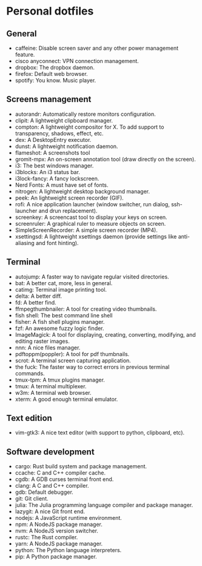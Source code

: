 # Personal dotfiles

## General

- caffeine: Disable screen saver and any other power management feature.
- cisco anyconnect: VPN connection management.
- dropbox: The dropbox daemon.
- firefox: Default web browser.
- spotify: You know. Music player.

## Screens management

- autorandr: Automatically restore monitors configuration.
- clipit: A lightweight clipboard manager.
- compton: A lightweight compositor for X. To add support to transparency, shadows, effect, etc.
- dex: A DesktopEntry executor.
- dunst: A lightweight notification daemon.
- flameshot: A screenshots tool
- gromit-mpx: An on-screen annotation tool (draw directly on the screen).
- i3: The best windows manager.
- i3blocks: An i3 status bar.
- i3lock-fancy: A fancy lockscreen.
- Nerd Fonts: A must have set of fonts.
- nitrogen: A lightweight desktop background manager.
- peek: An lightweight screen recorder (GIF).
- rofi: A nice application launcher (window switcher, run dialog, ssh-launcher and drun replacement).
- screenkey: A screencast tool to display your keys on screen.
- screenruler: A graphical ruler to measure objects on screen.
- SimpleScreenRecorder: A simple screen recorder (MP4).
- xsettingsd: A lightweight xsettings daemon (provide settings like anti-aliasing and font hinting).

## Terminal

- autojump: A faster way to navigate regular visited directories.
- bat: A better cat, more, less in general.
- catimg: Terminal image printing tool.
- delta: A better diff.
- fd: A better find.
- ffmpegthumbnailer: A tool for creating video thumbnails.
- fish shell: The best command line shell
- fisher: A fish shell plugins manager.
- fzf: An awesome fuzzy logic finder.
- ImageMagick: A tool for displaying, creating, converting, modifying, and editing raster images.
- nnn: A nice files manager.
- pdftoppm(poppler): A tool for pdf thumbnails.
- scrot: A terminal screen capturing application.
- the fuck: The faster way to correct errors in previous terminal commands.
- tmux-tpm: A tmux plugins manager.
- tmux: A terminal multiplexer.
- w3m: A terminal web browser.
- xterm: A good enough terminal emulator.

## Text edition

- vim-gtk3: A nice text editor (with support to python, clipboard, etc).

## Software development

- cargo: Rust build system and package management.
- ccache: C and C++ compiler cache.
- cgdb: A GDB curses terminal front end.
- clang: A C and C++ compiler.
- gdb: Default debugger.
- git: Git client.
- julia: The Julia programming language compiler and package manager.
- lazygit: A nice Git front end.
- nodejs: A JavaScript runtime environment.
- npm: A NodeJS package manager.
- nvm: A NodeJS version switcher.
- rustc: The Rust compiler.
- yarn: A NodeJS package manager.
- python: The Python language interpreters.
- pip: A Python package manager.
